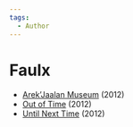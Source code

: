 ```yaml
---
tags:
  - Author
---
```


# Faulx

- [Arek’Jaalan Museum](./arekjaalanmuseum.md) (2012)
- [Out of Time](./outoftime.md) (2012)
- [Until Next Time](./untilnexttime.md) (2012)